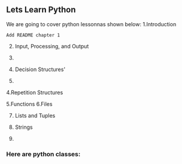 

## Lets Learn Python

We are going to cover python lessonnas shown below:
  1.Introduction
  
	Add README chapter 1
 
2. Input, Processing, and Output
3. 
 
4. Decision Structures'
5. 
 
4.Repetition Structures

 
5.Functions
6.Files
 
7. Lists and Tuples
 
8. Strings
9. 
### Here are python classes:
